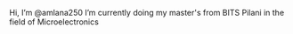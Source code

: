 Hi, I’m @amlana250
I’m currently doing my master's from BITS Pilani in the field of Microelectronics
